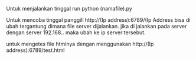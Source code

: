 Untuk menjalankan tinggal run python (namafile).py

Untuk mencoba tinggal panggill http://(Ip address):6789/(Ip Address bisa di ubah tergantung dimana file server dijalankan.
jika di jalankan pada server dengan server 192.168.**.** maka ubah ke ip server tersebut.

untuk mengetes file htmlnya dengan menggunakan http://(Ip address):6789/test.html
